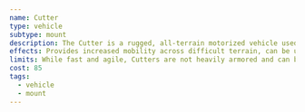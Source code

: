 ```yaml
---
name: Cutter
type: vehicle
subtype: mount
description: The Cutter is a rugged, all-terrain motorized vehicle used in the underhive for rapid movement and combat support. It is often equipped with light armor and can be mounted with small arms or melee weapons.
effects: Provides increased mobility across difficult terrain, can be used for hit-and-run tactics, and may include storage for additional weapons or equipment.
limits: While fast and agile, Cutters are not heavily armored and can be vulnerable to anti-vehicle weaponry or traps.
cost: 85
tags:
  - vehicle
  - mount
---
```

